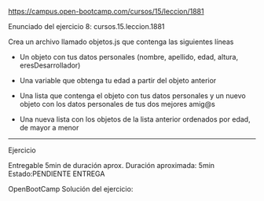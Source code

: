 https://campus.open-bootcamp.com/cursos/15/leccion/1881

Enunciado del ejercicio 8:  cursos.15.leccion.1881

Crea un archivo llamado objetos.js que contenga las siguientes líneas

- Un objeto con tus datos personales (nombre, apellido, edad, altura, eresDesarrollador)

- Una variable que obtenga tu edad a partir del objeto anterior

- Una lista que contenga el objeto con tus datos personales y un nuevo objeto con los datos personales de tus dos mejores amig@s

- Una nueva lista con los objetos de la lista anterior ordenados por edad, de mayor a menor


-----------------------------------------

Ejercicio 

Entregable
5min de duración aprox.
Duración aproximada: 5min
Estado:PENDIENTE ENTREGA


OpenBootCamp
Solución del ejercicio:

